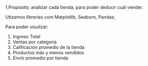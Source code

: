 1.Propósito; analizar cada tienda, para poder deducir cuál vender.

Utizamos librerías com Matplotlib, Seaborn, Pandas; 

Para poder visulizar:

1. Ingreso Total
2. Ventas por categoría
3. Calificación promedio de la tienda
4. Productos más y menos vendidos
5. Envío promedio por tienda

